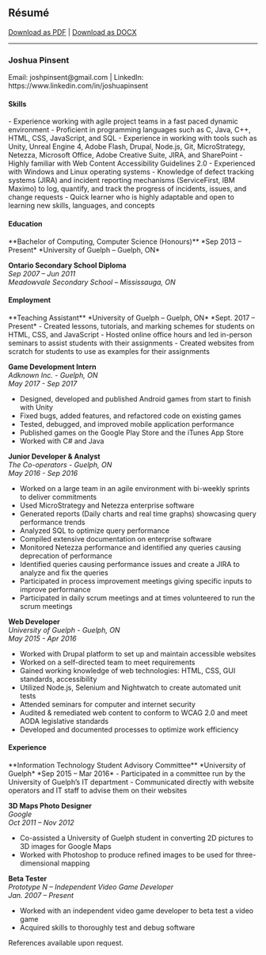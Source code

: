 ## Résumé
<a href="assets/files/JoshuaPinsent-Resume.pdf" target="_blank">Download as PDF</a> | <a href="assets/files/JoshuaPinsent-Resume.docx" target="_blank">Download as DOCX</a>

-------------

<h3 class="resume">Joshua Pinsent</h3>
Email: joshpinsent@gmail.com | LinkedIn: <a>https://www.linkedin.com/in/joshuapinsent</a>

<h4 class="resume">Skills</h4>
- Experience working with agile project teams in a fast paced dynamic environment
- Proficient in programming languages such as C, Java, C++, HTML, CSS, JavaScript, and SQL
- Experience in working with tools such as Unity, Unreal Engine 4, Adobe Flash, Drupal, Node.js, Git, MicroStrategy, Netezza, Microsoft Office, Adobe Creative Suite, JIRA, and SharePoint
- Highly familiar with Web Content Accessibility Guidelines 2.0
- Experienced with Windows and Linux operating systems
- Knowledge of defect tracking systems (JIRA) and incident reporting mechanisms (ServiceFirst, IBM Maximo) to log, quantify, and track the progress of incidents, issues, and change requests
- Quick learner who is highly adaptable and open to learning new skills, languages, and concepts

<h4 class="resume">Education</h4>
**Bachelor of Computing, Computer Science (Honours)**  
*Sep 2013 – Present*  
*University of Guelph – Guelph, ON*  
	
**Ontario Secondary School Diploma**  
*Sep 2007 – Jun 2011*  
*Meadowvale Secondary School – Mississauga, ON*  

<h4 class="resume">Employment</h4>
**Teaching Assistant**  
*University of Guelph – Guelph, ON*  
*Sept. 2017 – Present*  
- Created lessons, tutorials, and marking schemes for students on HTML, CSS, and JavaScript
- Hosted online office hours and led in-person seminars to assist students with their assignments
- Created websites from scratch for students to use as examples for their assignments


**Game Development Intern**  
*Adknown Inc. - Guelph, ON*  
*May 2017 - Sep 2017*  
- Designed, developed and published Android games from start to finish with Unity
- Fixed bugs, added features, and refactored code on existing games
- Tested, debugged, and improved mobile application performance
- Published games on the Google Play Store and the iTunes App Store
- Worked with C# and Java

**Junior Developer & Analyst**  
*The Co-operators - Guelph, ON*  
*May 2016 - Sep 2016*  
- Worked on a large team in an agile environment with bi-weekly sprints to deliver commitments
- Used MicroStrategy and Netezza enterprise software
- Generated reports (Daily charts and real time graphs) showcasing query performance trends
- Analyzed SQL to optimize query performance
- Compiled extensive documentation on enterprise software
- Monitored Netezza performance and identified any queries causing deprecation of performance
- Identified queries causing performance issues and create a JIRA to analyze and fix the queries
- Participated in process improvement meetings giving specific inputs to improve performance
- Participated in daily scrum meetings and at times volunteered to run the scrum meetings

**Web Developer**  
*University of Guelph - Guelph, ON*  
*May 2015 - Apr 2016*  
- Worked with Drupal platform to set up and maintain accessible websites
- Worked on a self-directed team to meet requirements
- Gained working knowledge of web technologies: HTML, CSS, GUI standards, accessibility
- Utilized Node.js, Selenium and Nightwatch to create automated unit tests
- Attended seminars for computer and internet security
- Audited & remediated web content to conform to WCAG 2.0 and meet AODA legislative standards
- Developed and documented processes to optimize work efficiency

<h4 class="resume">Experience</h4>
**Information Technology Student Advisory Committee**  
*University of Guelph*  
*Sep 2015 – Mar 2016*  
- Participated in a committee run by the University of Guelph’s IT department
- Communicated directly with website operators and IT staff to advise them on their websites

**3D Maps Photo Designer**  
*Google*  
*Oct 2011 – Nov 2012*  
- Co-assisted a University of Guelph student in converting 2D pictures to 3D images for Google Maps
- Worked with Photoshop to produce refined images to be used for three-dimensional mapping

**Beta Tester**  
*Prototype N – Independent Video Game Developer*  
*Jan. 2007 – Present*  
- Worked with an independent video game developer to beta test a video game
- Acquired skills to thoroughly test and debug software

References available upon request.
